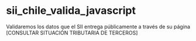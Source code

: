 # sii_chile_valida_javascript
Validaremos los datos que el SII entrega públicamente a través de su página [CONSULTAR SITUACIÓN TRIBUTARIA DE TERCEROS]
